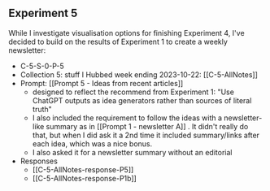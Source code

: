 ## Experiment 5 
While I investigate visualisation options for finishing Experiment 4, I've decided to build on the results of Experiment 1 to create a weekly newsletter:

* C-5-S-0-P-5
* Collection 5: stuff I Hubbed week ending 2023-10-22: [[C-5-AllNotes]]
* Prompt: [[Prompt 5 - Ideas from recent articles]]
	* designed to reflect the recommend from Experiment 1: "Use ChatGPT outputs as idea generators rather than sources of literal truth"
	* I also included the requirement to follow the ideas with a newsletter-like summary as in [[Prompt 1 - newsletter A]] . It didn't really do that, but when I did ask it a 2nd time it included summary/links after each idea, which was a nice bonus.   
	* I also asked it for a newsletter summary without an editorial
* Responses
	* [[C-5-AllNotes-response-P5]]
	* [[C-5-AllNotes-response-P1b]]